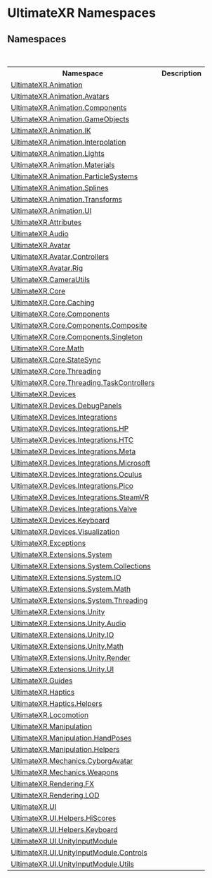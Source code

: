 # UltimateXR Namespaces
 


## Namespaces
&nbsp;<table><tr><th>Namespace</th><th>Description</th></tr><tr><td><a href="N_UltimateXR_Animation">UltimateXR.Animation</a></td><td></td></tr><tr><td><a href="N_UltimateXR_Animation_Avatars">UltimateXR.Animation.Avatars</a></td><td></td></tr><tr><td><a href="N_UltimateXR_Animation_Components">UltimateXR.Animation.Components</a></td><td></td></tr><tr><td><a href="N_UltimateXR_Animation_GameObjects">UltimateXR.Animation.GameObjects</a></td><td></td></tr><tr><td><a href="N_UltimateXR_Animation_IK">UltimateXR.Animation.IK</a></td><td></td></tr><tr><td><a href="N_UltimateXR_Animation_Interpolation">UltimateXR.Animation.Interpolation</a></td><td></td></tr><tr><td><a href="N_UltimateXR_Animation_Lights">UltimateXR.Animation.Lights</a></td><td></td></tr><tr><td><a href="N_UltimateXR_Animation_Materials">UltimateXR.Animation.Materials</a></td><td></td></tr><tr><td><a href="N_UltimateXR_Animation_ParticleSystems">UltimateXR.Animation.ParticleSystems</a></td><td></td></tr><tr><td><a href="N_UltimateXR_Animation_Splines">UltimateXR.Animation.Splines</a></td><td></td></tr><tr><td><a href="N_UltimateXR_Animation_Transforms">UltimateXR.Animation.Transforms</a></td><td></td></tr><tr><td><a href="N_UltimateXR_Animation_UI">UltimateXR.Animation.UI</a></td><td></td></tr><tr><td><a href="N_UltimateXR_Attributes">UltimateXR.Attributes</a></td><td></td></tr><tr><td><a href="N_UltimateXR_Audio">UltimateXR.Audio</a></td><td></td></tr><tr><td><a href="N_UltimateXR_Avatar">UltimateXR.Avatar</a></td><td></td></tr><tr><td><a href="N_UltimateXR_Avatar_Controllers">UltimateXR.Avatar.Controllers</a></td><td></td></tr><tr><td><a href="N_UltimateXR_Avatar_Rig">UltimateXR.Avatar.Rig</a></td><td></td></tr><tr><td><a href="N_UltimateXR_CameraUtils">UltimateXR.CameraUtils</a></td><td></td></tr><tr><td><a href="N_UltimateXR_Core">UltimateXR.Core</a></td><td></td></tr><tr><td><a href="N_UltimateXR_Core_Caching">UltimateXR.Core.Caching</a></td><td></td></tr><tr><td><a href="N_UltimateXR_Core_Components">UltimateXR.Core.Components</a></td><td></td></tr><tr><td><a href="N_UltimateXR_Core_Components_Composite">UltimateXR.Core.Components.Composite</a></td><td></td></tr><tr><td><a href="N_UltimateXR_Core_Components_Singleton">UltimateXR.Core.Components.Singleton</a></td><td></td></tr><tr><td><a href="N_UltimateXR_Core_Math">UltimateXR.Core.Math</a></td><td></td></tr><tr><td><a href="N_UltimateXR_Core_StateSync">UltimateXR.Core.StateSync</a></td><td></td></tr><tr><td><a href="N_UltimateXR_Core_Threading">UltimateXR.Core.Threading</a></td><td></td></tr><tr><td><a href="N_UltimateXR_Core_Threading_TaskControllers">UltimateXR.Core.Threading.TaskControllers</a></td><td></td></tr><tr><td><a href="N_UltimateXR_Devices">UltimateXR.Devices</a></td><td></td></tr><tr><td><a href="N_UltimateXR_Devices_DebugPanels">UltimateXR.Devices.DebugPanels</a></td><td></td></tr><tr><td><a href="N_UltimateXR_Devices_Integrations">UltimateXR.Devices.Integrations</a></td><td></td></tr><tr><td><a href="N_UltimateXR_Devices_Integrations_HP">UltimateXR.Devices.Integrations.HP</a></td><td></td></tr><tr><td><a href="N_UltimateXR_Devices_Integrations_HTC">UltimateXR.Devices.Integrations.HTC</a></td><td></td></tr><tr><td><a href="N_UltimateXR_Devices_Integrations_Meta">UltimateXR.Devices.Integrations.Meta</a></td><td></td></tr><tr><td><a href="N_UltimateXR_Devices_Integrations_Microsoft">UltimateXR.Devices.Integrations.Microsoft</a></td><td></td></tr><tr><td><a href="N_UltimateXR_Devices_Integrations_Oculus">UltimateXR.Devices.Integrations.Oculus</a></td><td></td></tr><tr><td><a href="N_UltimateXR_Devices_Integrations_Pico">UltimateXR.Devices.Integrations.Pico</a></td><td></td></tr><tr><td><a href="N_UltimateXR_Devices_Integrations_SteamVR">UltimateXR.Devices.Integrations.SteamVR</a></td><td></td></tr><tr><td><a href="N_UltimateXR_Devices_Integrations_Valve">UltimateXR.Devices.Integrations.Valve</a></td><td></td></tr><tr><td><a href="N_UltimateXR_Devices_Keyboard">UltimateXR.Devices.Keyboard</a></td><td></td></tr><tr><td><a href="N_UltimateXR_Devices_Visualization">UltimateXR.Devices.Visualization</a></td><td></td></tr><tr><td><a href="N_UltimateXR_Exceptions">UltimateXR.Exceptions</a></td><td></td></tr><tr><td><a href="N_UltimateXR_Extensions_System">UltimateXR.Extensions.System</a></td><td></td></tr><tr><td><a href="N_UltimateXR_Extensions_System_Collections">UltimateXR.Extensions.System.Collections</a></td><td></td></tr><tr><td><a href="N_UltimateXR_Extensions_System_IO">UltimateXR.Extensions.System.IO</a></td><td></td></tr><tr><td><a href="N_UltimateXR_Extensions_System_Math">UltimateXR.Extensions.System.Math</a></td><td></td></tr><tr><td><a href="N_UltimateXR_Extensions_System_Threading">UltimateXR.Extensions.System.Threading</a></td><td></td></tr><tr><td><a href="N_UltimateXR_Extensions_Unity">UltimateXR.Extensions.Unity</a></td><td></td></tr><tr><td><a href="N_UltimateXR_Extensions_Unity_Audio">UltimateXR.Extensions.Unity.Audio</a></td><td></td></tr><tr><td><a href="N_UltimateXR_Extensions_Unity_IO">UltimateXR.Extensions.Unity.IO</a></td><td></td></tr><tr><td><a href="N_UltimateXR_Extensions_Unity_Math">UltimateXR.Extensions.Unity.Math</a></td><td></td></tr><tr><td><a href="N_UltimateXR_Extensions_Unity_Render">UltimateXR.Extensions.Unity.Render</a></td><td></td></tr><tr><td><a href="N_UltimateXR_Extensions_Unity_UI">UltimateXR.Extensions.Unity.UI</a></td><td></td></tr><tr><td><a href="N_UltimateXR_Guides">UltimateXR.Guides</a></td><td></td></tr><tr><td><a href="N_UltimateXR_Haptics">UltimateXR.Haptics</a></td><td></td></tr><tr><td><a href="N_UltimateXR_Haptics_Helpers">UltimateXR.Haptics.Helpers</a></td><td></td></tr><tr><td><a href="N_UltimateXR_Locomotion">UltimateXR.Locomotion</a></td><td></td></tr><tr><td><a href="N_UltimateXR_Manipulation">UltimateXR.Manipulation</a></td><td></td></tr><tr><td><a href="N_UltimateXR_Manipulation_HandPoses">UltimateXR.Manipulation.HandPoses</a></td><td></td></tr><tr><td><a href="N_UltimateXR_Manipulation_Helpers">UltimateXR.Manipulation.Helpers</a></td><td></td></tr><tr><td><a href="N_UltimateXR_Mechanics_CyborgAvatar">UltimateXR.Mechanics.CyborgAvatar</a></td><td></td></tr><tr><td><a href="N_UltimateXR_Mechanics_Weapons">UltimateXR.Mechanics.Weapons</a></td><td></td></tr><tr><td><a href="N_UltimateXR_Rendering_FX">UltimateXR.Rendering.FX</a></td><td></td></tr><tr><td><a href="N_UltimateXR_Rendering_LOD">UltimateXR.Rendering.LOD</a></td><td></td></tr><tr><td><a href="N_UltimateXR_UI">UltimateXR.UI</a></td><td></td></tr><tr><td><a href="N_UltimateXR_UI_Helpers_HiScores">UltimateXR.UI.Helpers.HiScores</a></td><td></td></tr><tr><td><a href="N_UltimateXR_UI_Helpers_Keyboard">UltimateXR.UI.Helpers.Keyboard</a></td><td></td></tr><tr><td><a href="N_UltimateXR_UI_UnityInputModule">UltimateXR.UI.UnityInputModule</a></td><td></td></tr><tr><td><a href="N_UltimateXR_UI_UnityInputModule_Controls">UltimateXR.UI.UnityInputModule.Controls</a></td><td></td></tr><tr><td><a href="N_UltimateXR_UI_UnityInputModule_Utils">UltimateXR.UI.UnityInputModule.Utils</a></td><td></td></tr></table>&nbsp;

